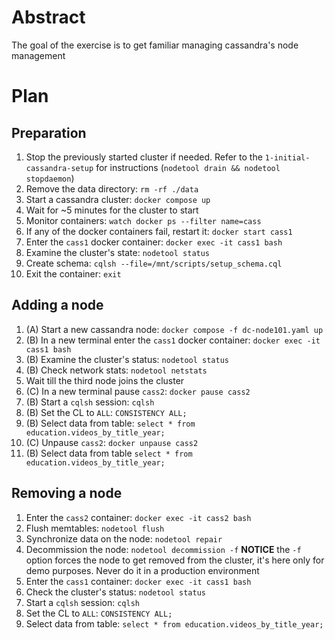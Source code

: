 # Abstract

The goal of the exercise is to get familiar managing cassandra's node management

# Plan

## Preparation

1. Stop the previously started cluster if needed. Refer to the `1-initial-cassandra-setup` for instructions (`nodetool drain && nodetool stopdaemon`)
1. Remove the data directory: `rm -rf ./data`
1. Start a cassandra cluster: `docker compose up`
1. Wait for ~5 minutes for the cluster to start
1. Monitor containers: `watch docker ps --filter name=cass`
1. If any of the docker containers fail, restart it: `docker start cass1`
1. Enter the `cass1` docker container: `docker exec -it cass1 bash`
1. Examine the cluster's state: `nodetool status`
1. Create schema: `cqlsh --file=/mnt/scripts/setup_schema.cql`
1. Exit the container: `exit`

## Adding a node

1. (A) Start a new cassandra node: `docker compose -f dc-node101.yaml up`
1. (B) In a new terminal enter the `cass1` docker container: `docker exec -it cass1 bash`
1. (B) Examine the cluster's status: `nodetool status`
1. (B) Check network stats: `nodetool netstats`
1. Wait till the third node joins the cluster
1. (C) In a new terminal pause `cass2`: `docker pause cass2`
1. (B) Start a `cqlsh` session: `cqlsh`
1. (B) Set the CL to `ALL`: `CONSISTENCY ALL;`
1. (B) Select data from table: `select * from education.videos_by_title_year;`
1. (C) Unpause `cass2`: `docker unpause cass2`
1. (B) Select data from table `select * from education.videos_by_title_year;`

## Removing a node

1. Enter the `cass2` container: `docker exec -it cass2 bash`
1. Flush memtables: `nodetool flush`
1. Synchronize data on the node: `nodetool repair`
1. Decommission the node: `nodetool decommission -f`
   **NOTICE** the `-f` option forces the node to get removed from the cluster, it's here only for demo purposes. Never do it in a production environment
1. Enter the `cass1` container: `docker exec -it cass1 bash`
1. Check the cluster's status: `nodetool status`
1. Start a `cqlsh` session: `cqlsh`
1. Set the CL to `ALL`: `CONSISTENCY ALL;`
1. Select data from table: `select * from education.videos_by_title_year;`
